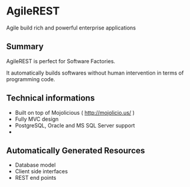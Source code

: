 # AgileREST

 Agile build rich and powerful enterprise applications

## Summary

 AgileREST is perfect for Software Factories.
 
 It automatically builds softwares without human intervention in terms of programming code.
 
## Technical informations

 * Built on top of Mojolicious ( http://mojolicio.us/ )
 * Fully MVC design
 * PostgreSQL, Oracle and MS SQL Server support
 * 

## Automatically Generated Resources

  * Database model
  * Client side interfaces
  * REST end points
